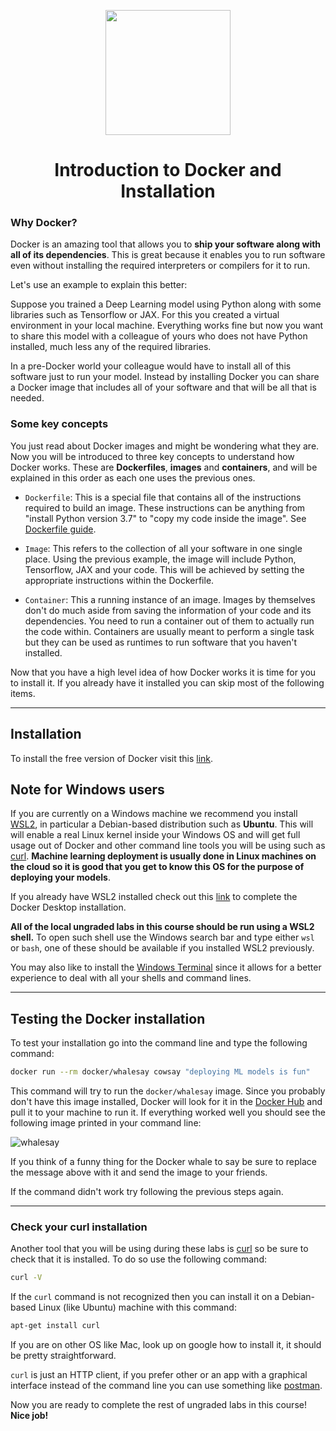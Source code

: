 <p align = "center" draggable=”false” ><img src="https://user-images.githubusercontent.com/37101144/161836199-fdb0219d-0361-4988-bf26-48b0fad160a3.png"
     width="200px"
     height="auto"/>
</p>


# <h1 align="center" id="heading">Introduction to Docker and Installation</h1>


### Why Docker?

Docker is an amazing tool that allows you to **ship your software along with all of its dependencies**. This is great because it enables you to run software even without installing the required interpreters or compilers for it to run.

Let's use an example to explain this better:

Suppose you trained a Deep Learning model using Python along with some libraries such as Tensorflow or JAX. For this you created a virtual environment in your local machine. Everything works fine but now you want to share this model with a colleague of yours who does not have Python installed, much less any of the required libraries.

In a pre-Docker world your
colleague would have to install all of this software just to run your model. Instead by installing Docker you can share a Docker image that includes all of your software and that will be all that is needed.

### Some key concepts

You just read about Docker images and might be wondering what they are. Now you will be introduced to three key concepts to understand how Docker works. These are **Dockerfiles**, **images** and **containers**, and will be explained in this order as each one uses the previous ones.

- `Dockerfile`: This is a special file that contains all of the instructions required to build an image. These instructions can be anything from "install Python version 3.7" to "copy my code inside the image". See [Dockerfile guide](/guides/dockerfile_guide.md).

- `Image`: This refers to the collection of all your software in one single place. Using the previous example, the image will include Python, Tensorflow, JAX and your code. This will be achieved by setting the appropriate instructions within the Dockerfile.
- `Container`: This a running instance of an image. Images by themselves don't do much aside from saving the information of your code and its dependencies. You need to run a container out of them to actually run the code within. Containers are usually meant to perform a single task but they can be used as runtimes to run software that you haven't installed.

Now that you have a high level idea of how Docker works it is time for you to install it. If you already have it installed you can skip most of the following items.

------
## Installation

To install the free version of Docker visit this [link](https://www.docker.com/products/docker-desktop).

## Note for Windows users
If you are currently on a Windows machine we recommend you install [WSL2](https://docs.microsoft.com/en-us/windows/wsl/install-win10), in particular a Debian-based distribution such as **Ubuntu**. This will will enable a real Linux kernel inside your Windows OS and will get full usage out of Docker and other command line tools you will be using such as [curl](https://curl.se/). **Machine learning deployment is usually done in Linux machines on the cloud so it is good that you get to know this OS for the purpose of deploying your models**.

If you already have WSL2 installed check out this [link](https://docs.docker.com/docker-for-windows/wsl/) to complete the Docker Desktop installation.

**All of the local ungraded labs in this course should be run using a WSL2 shell.** To open such shell use the Windows search bar and type either `wsl` or `bash`, one of these should be available if you installed WSL2 previously.

You may also like to install the [Windows Terminal](https://docs.microsoft.com/en-us/windows/terminal/get-started) since it allows for a better experience to deal with all your shells and command lines.

----
## Testing the Docker installation

To test your installation go into the command line and type the following command:
```bash
docker run --rm docker/whalesay cowsay "deploying ML models is fun"
```
This command will try to run the `docker/whalesay` image. Since you probably don't have this image installed, Docker will look for it in the [Docker Hub](https://hub.docker.com/) and pull it to your machine to run it. If everything worked well you should see the following image printed in your command line:

![whalesay](https://user-images.githubusercontent.com/37101144/166609516-72cd571d-ff5e-4ffd-a970-90187f7e637c.png)

If you think of a funny thing for the Docker whale to say be sure to replace the message above with it and send the image to your friends.

If the command didn't work try following the previous steps again.

-----
### Check your curl installation

Another tool that you will be using during these labs is [curl](https://curl.se/) so be sure to check that it is installed. To do so use the following command:
```bash
curl -V
```

If the `curl` command is not recognized then you can install it on a Debian-based Linux (like Ubuntu) machine with this command:

```bash
apt-get install curl
```

If you are on other OS like Mac, look up on google how to install it, it should be pretty straightforward.

`curl` is just an HTTP client, if you prefer other or an app with a graphical interface instead of the command line you can use something like [postman](https://www.postman.com/).

Now you are ready to complete the rest of ungraded labs in this course! **Nice job!**
